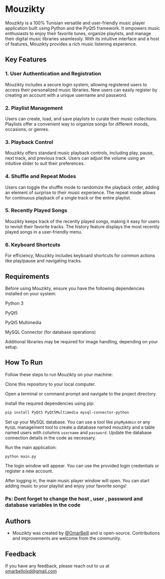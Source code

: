 
# Mouzikty 

Mouzikty is a 100% Tunisian versatile and user-friendly music player application built using Python and the PyQt5 framework. It empowers music enthusiasts to enjoy their favorite tunes, organize playlists, and manage their digital music libraries seamlessly. With its intuitive interface and a host of features, Mouzikty provides a rich music listening experience.


## Key Features
### 1. User Authentication and Registration

Mouzikty includes a secure login system, allowing registered users to access their personalized music libraries.
New users can easily register by creating an account with a unique username and password.

### 2. Playlist Management

Users can create, load, and save playlists to curate their music collections.
Playlists offer a convenient way to organize songs for different moods, occasions, or genres.

### 3. Playback Control

Mouzikty offers standard music playback controls, including play, pause, next track, and previous track.
Users can adjust the volume using an intuitive slider to suit their preferences.

### 4. Shuffle and Repeat Modes

Users can toggle the shuffle mode to randomize the playback order, adding an element of surprise to their music experience.
The repeat mode allows for continuous playback of a single track or the entire playlist.

### 5. Recently Played Songs

Mouzikty keeps track of the recently played songs, making it easy for users to revisit their favorite tracks.
The history feature displays the most recently played songs in a user-friendly menu.

### 6. Keyboard Shortcuts

For efficiency, Mouzikty includes keyboard shortcuts for common actions like play/pause and navigating tracks.
## Requirements
Before using Mouzikty, ensure you have the following dependencies installed on your system:

Python 3

PyQt5

PyQt5 Multimedia

MySQL Connector (for database operations)

Additional libraries may be required for image handling, depending on your setup.


## How To Run

Follow these steps to run Mouzikty on your machine:

Clone this repository to your local computer.

Open a terminal or command prompt and navigate to the project directory.

Install the required dependencies using pip:

```bash
pip install PyQt5 PyQt5Multimedia mysql-connector-python
```
Set up your MySQL database. You can use a tool like `phpMyAdmin` or any `MySQL` management tool to create a database named mouzikty and a table named users with columns `username` and `password`. Update the database connection details in the code as necessary.

Run the main application:

```bash
python main.py
```

The login window will appear. You can use the provided login credentials or register a new account.

After logging in, the main music player window will open. You can start adding music to your playlist and enjoy your favorite songs!

### Ps: Dont forget to change the host , user , password and database variables in the code 


## Authors

- Mouzikty was created by [@OmarBelll](https://github.com/OmarBelll) and is open-source. Contributions and improvements are welcome from the community.


## Feedback

If you have any feedback, please reach out to us at omarbellolxd@gmail.com

